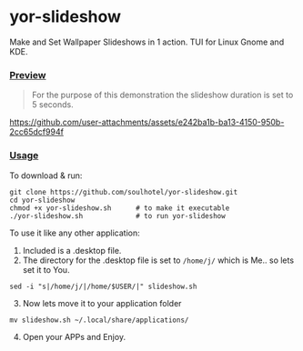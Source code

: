 # yor-slideshow
Make and Set Wallpaper Slideshows in 1 action. TUI for Linux Gnome and KDE.

### <ins>Preview
> For the purpose of this demonstration the slideshow duration is set to 5 seconds.

https://github.com/user-attachments/assets/e242ba1b-ba13-4150-950b-2cc65dcf994f

### <ins>Usage

To download & run:
```
git clone https://github.com/soulhotel/yor-slideshow.git
cd yor-slideshow
chmod +x yor-slideshow.sh      # to make it executable
./yor-slideshow.sh             # to run yor-slideshow
```
To use it like any other application:
1. Included is a .desktop file.
2. The directory for the .desktop file is set to `/home/j/` which is Me.. so lets set it to You.
```
sed -i "s|/home/j/|/home/$USER/|" slideshow.sh
```
3. Now lets move it to your application folder
```
mv slideshow.sh ~/.local/share/applications/
```
4. Open your APPs and Enjoy.
